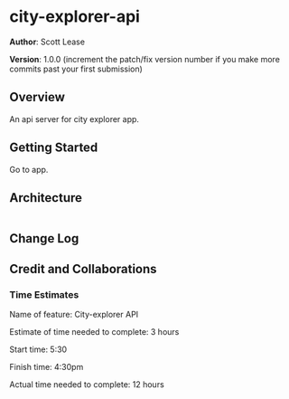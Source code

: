 # city-explorer-api

**Author**: Scott Lease

**Version**: 1.0.0 (increment the patch/fix version number if you make more commits past your first submission)

## Overview

An api server for city explorer app.

## Getting Started

Go to app.

## Architecture

<img scr = "images/API request response cycle.png">

## Change Log

<!-- Use this area to document the iterative changes made to your application as each feature is successfully implemented. example:
01-01-2001 4:59pm - Application now has a fully-functional express server, with a GET route for the location resource. -->

## Credit and Collaborations
<!-- Give credit (and a link) to other people or resources that helped you build this application. -->

### Time Estimates

Name of feature: City-explorer API

Estimate of time needed to complete: 3 hours

Start time: 5:30

Finish time: 4:30pm

Actual time needed to complete: 12 hours
